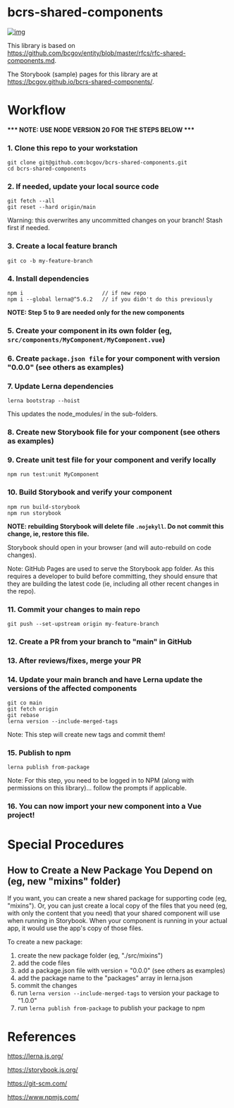 # bcrs-shared-components

[![img](https://img.shields.io/badge/Lifecycle-Stable-97ca00)](https://github.com/bcgov/repomountie/blob/master/doc/lifecycle-badges.md)

This library is based on https://github.com/bcgov/entity/blob/master/rfcs/rfc-shared-components.md.

The Storybook (sample) pages for this library are at https://bcgov.github.io/bcrs-shared-components/.

# Workflow

**\*\*\* NOTE: USE NODE VERSION 20 FOR THE STEPS BELOW \*\*\***

### 1. Clone this repo to your workstation

```
git clone git@github.com:bcgov/bcrs-shared-components.git
cd bcrs-shared-components
```

### 2. If needed, update your local source code

```
git fetch --all
git reset --hard origin/main
```
Warning: this overwrites any uncommitted changes on your branch! Stash first if needed.

### 3. Create a local feature branch

```
git co -b my-feature-branch
```

### 4. Install dependencies

```
npm i                         // if new repo
npm i --global lerna@^5.6.2   // if you didn't do this previously
```

**NOTE: Step 5 to 9 are needed only for the new components**

### 5. Create your component in its own folder (eg, `src/components/MyComponent/MyComponent.vue`)

### 6. Create `package.json file` for your component with version "0.0.0" (see others as examples)

### 7. Update Lerna dependencies

```
lerna bootstrap --hoist
```

This updates the node_modules/ in the sub-folders.

### 8. Create new Storybook file for your component (see others as examples)

### 9. Create unit test file for your component and verify locally

```
npm run test:unit MyComponent
```

### 10. Build Storybook and verify your component

```
npm run build-storybook
npm run storybook
```

**NOTE: rebuilding Storybook will delete file `.nojekyll`. Do not commit this change, ie, restore this file.**

Storybook should open in your browser (and will auto-rebuild on code changes).

Note: GitHub Pages are used to serve the Storybook app folder. As this requires a developer to
build before committing, they should ensure that they are building the latest code (ie,
including all other recent changes in the repo).

### 11. Commit your changes to main repo

```
git push --set-upstream origin my-feature-branch
```

### 12. Create a PR from your branch to "main" in GitHub

### 13. After reviews/fixes, merge your PR

### 14. Update your main branch and have Lerna update the versions of the affected components

```
git co main
git fetch origin
git rebase
lerna version --include-merged-tags
```

Note: This step will create new tags and commit them!

### 15. Publish to npm

```
lerna publish from-package
```

Note: For this step, you need to be logged in to NPM (along with permissions on this library)... follow the prompts if applicable.

### 16. You can now import your new component into a Vue project!

# Special Procedures

## How to Create a New Package You Depend on (eg, new "mixins" folder)

If you want, you can create a new shared package for supporting code (eg, "mixins"). Or,
you can just create a local copy of the files that you need (eg, with only the content that
you need) that your shared component will use when running in Storybook. When your component
is running in your actual app, it would use the app's copy of those files.

To create a new package:
1. create the new package folder (eg, "./src/mixins")
2. add the code files
3. add a package.json file with version = "0.0.0" (see others as examples)
4. add the package name to the "packages" array in lerna.json
5. commit the changes
6. run `lerna version --include-merged-tags` to version your package to "1.0.0"
7. run `lerna publish from-package` to publish your package to npm

# References

https://lerna.js.org/

https://storybook.js.org/

https://git-scm.com/

https://www.npmjs.com/
